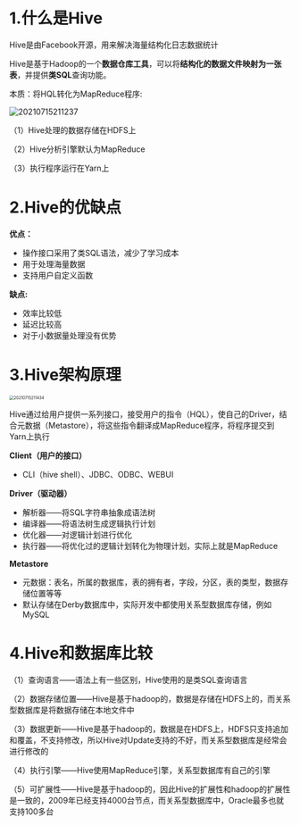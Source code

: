 # 1.什么是Hive

Hive是由Facebook开源，用来解决海量结构化日志数据统计

Hive是基于Hadoop的一个**数据仓库工具**，可以将**结构化的数据文件映射为一张表**，并提供**类SQL**查询功能。

本质：将HQL转化为MapReduce程序:

![20210715211237](https://typora-photograph.oss-cn-shanghai.aliyuncs.com/img/20210718130405.png)

（1）Hive处理的数据存储在HDFS上 

（2）Hive分析引擎默认为MapReduce 

（3）执行程序运行在Yarn上

# 2.Hive的优缺点

**优点：**

- 操作接口采用了类SQL语法，减少了学习成本
- 用于处理海量数据
- 支持用户自定义函数

**缺点:**

- 效率比较低
- 延迟比较高
- 对于小数据量处理没有优势

# 3.Hive架构原理

<img src="https://typora-photograph.oss-cn-shanghai.aliyuncs.com/img/20210718130430.png" alt="20210715211434" style="zoom:50%;" />

Hive通过给用户提供一系列接口，接受用户的指令（HQL），使自己的Driver，结合元数据（Metastore），将这些指令翻译成MapReduce程序，将程序提交到Yarn上执行

**Client（用户的接口）**

- CLI（hive shell）、JDBC、ODBC、WEBUI

**Driver（驱动器）**

- 解析器——将SQL字符串抽象成语法树
- 编译器——将语法树生成逻辑执行计划
- 优化器——对逻辑计划进行优化
- 执行器——将优化过的逻辑计划转化为物理计划，实际上就是MapReduce

**Metastore**

- 元数据：表名，所属的数据库，表的拥有者，字段，分区，表的类型，数据存储位置等等
- 默认存储在Derby数据库中，实际开发中都使用关系型数据库存储，例如MySQL

# 4.Hive和数据库比较

（1）查询语言——语法上有一些区别，Hive使用的是类SQL查询语言

（2）数据存储位置——Hive是基于hadoop的，数据是存储在HDFS上的，而关系型数据库是将数据存储在本地文件中

（3）数据更新——Hive是基于hadoop的，数据是在HDFS上，HDFS只支持追加和覆盖，不支持修改，所以Hive对Update支持的不好，而关系型数据库是经常会进行修改的

（4）执行引擎——Hive使用MapReduce引擎，关系型数据库有自己的引擎

（5）可扩展性——Hive是基于hadoop的，因此Hive的扩展性和hadoop的扩展性是一致的，2009年已经支持4000台节点，而关系型数据库中，Oracle最多也就支持100多台



